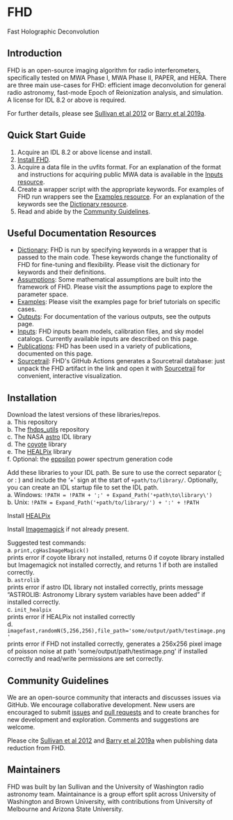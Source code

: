 # FHD
Fast Holographic Deconvolution

## Introduction

FHD is an open-source imaging algorithm for radio interferometers, specifically tested on MWA Phase I, MWA Phase II, PAPER, and HERA. There are three main use-cases for FHD: efficient image deconvolution for general radio astronomy, fast-mode Epoch of Reionization analysis, and simulation. A license for IDL 8.2 or above is required.

For further details, please see [Sullivan et al 2012](https://arxiv.org/abs/1209.1653) or [Barry et al 2019a](https://arxiv.org/abs/1901.02980).

## Quick Start Guide

1. Acquire an IDL 8.2 or above license and install.
2. [Install FHD](#installation).
3. Acquire a data file in the uvfits format. For an explanation of the format and instructions for acquiring public MWA data is available in the [Inputs resource](https://github.com/EoRImaging/FHD/blob/master/inputs.md).
4. Create a wrapper script with the appropriate keywords. For examples of FHD run wrappers see the [Examples resource](https://github.com/EoRImaging/FHD/blob/master/examples.md). For an explanation of the keywords see the [Dictionary resource](https://github.com/EoRImaging/FHD/blob/master/dictionary.md).
5. Read and abide by the [Community Guidelines](#community-guidelines).

## Useful Documentation Resources

* [Dictionary](https://github.com/EoRImaging/FHD/blob/master/dictionary.md): FHD is run by specifying keywords in a wrapper that is passed to the main code. These keywords change the functionality of FHD for fine-tuning and flexibility. Please visit the dictionary for keywords and their definitions.
* [Assumptions](https://github.com/EoRImaging/FHD/blob/master/assumptions.md): Some mathematical assumptions are built into the framework of FHD. Please visit the assumptions page to explore the parameter space.
* [Examples](https://github.com/EoRImaging/FHD/blob/master/examples.md): Please visit the examples page for brief tutorials on specific cases.
* [Outputs](https://github.com/EoRImaging/FHD/blob/master/outputs.md): For documentation of the various outputs, see the outputs page.
* [Inputs](https://github.com/EoRImaging/FHD/blob/master/inputs.md): FHD inputs beam models, calibration files, and sky model catalogs. Currently available inputs are described on this page.
* [Publications](https://github.com/EoRImaging/FHD/blob/master/publications.md): FHD has been used in a variety of publications, documented on this page.
* [Sourcetrail](https://github.com/EoRImaging/FHD/actions): FHD's GitHub Actions generates a Sourcetrail database: just unpack the FHD artifact in the link and open it with [Sourcetrail](https://github.com/CoatiSoftware/Sourcetrail) for convenient, interactive visualization.
## Installation
Download the latest versions of these libraries/repos.    
a. This repository   
b. The [fhdps_utils](https://github.com/EoRImaging/fhdps_utils) repository   
c. The NASA [astro](https://idlastro.gsfc.nasa.gov/) IDL library    
d. The [coyote](https://github.com/idl-coyote/coyote) library   
e. The [HEALPix](https://healpix.sourceforge.io/) library   
f. Optional: the [eppsilon](https://github.com/EoRImaging/eppsilon/) power spectrum generation code    

Add these libraries to your IDL path. Be sure to use the correct separator (; or : ) and include the ‘+’ sign at the start of `+path/to/library/`. Optionally, you can create an IDL startup file to set the IDL path.    
a. Windows: `!PATH = !PATH + ';' + Expand_Path('+path\to\library\')`   
b. Unix: `!PATH = Expand_Path('+path/to/library/') + ':' + !PATH`

Install [HEALPix](http://healpix.jpl.nasa.gov/html/install.htm)    

Install [Imagemagick](http://www.imagemagick.org) if not already present.   

Suggested test commands:     
a. `print,cgHasImageMagick()`   
prints error if coyote library not installed, returns 0 if coyote library installed but Imagemagick not installed correctly, and returns 1 if both are installed correctly.   
b. `astrolib`   
prints error if astro IDL library not installed correctly, prints message “ASTROLIB: Astronomy Library system variables have been added” if installed correctly.   
c. `init_healpix`   
prints error if HEALPix not installed correctly   
d. `imagefast,randomN(5,256,256),file_path='some/output/path/testimage.png'`  
prints error if FHD not installed correctly, generates a 256x256 pixel image of poisson noise at path 'some/output/path/testimage.png' if installed correctly and read/write permissions are set correctly.

## Community Guidelines
We are an open-source community that interacts and discusses issues via GitHub. We encourage collaborative development. New users are encouraged to submit [issues](https://github.com/EoRImaging/FHD/issues) and [pull requests](https://github.com/EoRImaging/FHD/pulls) and to create branches for new development and exploration. Comments and suggestions are welcome.

Please cite [Sullivan et al 2012](https://arxiv.org/abs/1209.1653) and [Barry et al 2019a](https://arxiv.org/abs/1901.02980) when publishing data reduction from FHD.

## Maintainers
FHD was built by Ian Sullivan and the University of Washington radio astronomy team. Maintainance is a group effort split across University of Washington and Brown University, with contributions from University of Melbourne and Arizona State University. 
